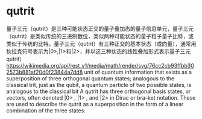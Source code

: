 # qutrit
量子三元（qutrit）是三种可能状态正交的量子叠加态的量子信息单元，量子三元（qutrit）是类似传统的三进制数位，类似两种可能状态的量子粒子量子比特，或类似于传统的比特。量子三元（qutrit）有三种正交的基本状态（或向量），通常用狄拉克符号表示为|0>,|1>和|2>，并以这三种状态的线性叠加形式表示量子三元qutrit）
https://wikimedia.org/api/rest_v1/media/math/render/svg/76cc2cb93ffbb302573b881af20d0f23844a7dd8
unit of quantum information that exists as a superposition of three orthogonal quantum states; analogous to the classical trit, just as 
the qubit, a quantum particle of two possible states, is analogous to the classical bit
A qutrit has three orthogonal basis states, or vectors, often denoted |0> , |1> , and |2> in Dirac or bra–ket notation. These are used to describe the qutrit as a superposition in the form of a linear combination of the three states:
